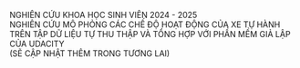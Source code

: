 NGHIÊN CỨU KHOA HỌC SINH VIÊN 2024 - 2025<br>
NGHIÊN CỨU MÔ PHỎNG CÁC CHẾ ĐỘ HOẠT ĐỘNG CỦA XE TỰ HÀNH TRÊN TẬP DỮ LIỆU TỰ THU THẬP VÀ TỔNG HỢP VỚI PHẦN MỀM GIẢ LẬP CỦA UDACITY<br>
(SẼ CẬP NHẬT THÊM TRONG TƯƠNG LAI)
